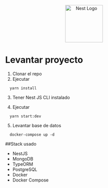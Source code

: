 <p align="center">
  <a href="http://nestjs.com/" target="blank"><img src="https://nestjs.com/img/logo-small.svg" width="120" alt="Nest Logo" /></a>
</p>

# Levantar proyecto
1. Clonar el repo
2. Ejecutar
```
  yarn install
```
3. Tener Nest JS CLI instalado

4. Ejecutar
```
  yarn start:dev
```

5. Levantar base de datos
```
  docker-compose up -d
```

##Stack usado
* NestJS
* MongoDB
* TypeORM
* PostgreSQL
* Docker
* Docker Compose